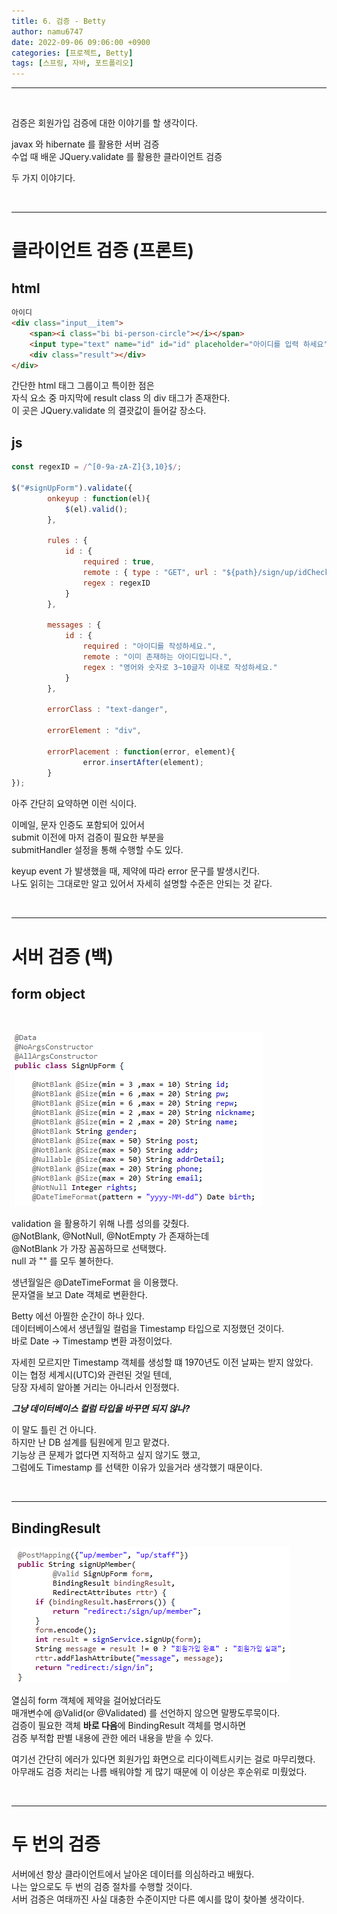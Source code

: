 ```yaml
---
title: 6. 검증 - Betty
author: namu6747
date: 2022-09-06 09:06:00 +0900
categories: [프로젝트, Betty]
tags: [스프링, 자바, 포트폴리오]
---
```


<hr/>
<br/>

검증은 회원가입 검증에 대한 이야기를 할 생각이다.  

javax 와 hibernate 를 활용한 서버 검증  
수업 때 배운 JQuery.validate 를 활용한 클라이언트 검증  

두 가지 이야기다.  


<br/>
<hr/>

# 클라이언트 검증 (프론트)

## html

```html
아이디
<div class="input__item">
    <span><i class="bi bi-person-circle"></i></span>
    <input type="text" name="id" id="id" placeholder="아이디를 입력 하세요" /> 
    <div class="result"></div>
</div>
```

간단한 html 태그 그룹이고 특이한 점은  
자식 요소 중 마지막에 result class 의 div 태그가 존재한다.  
이 곳은 JQuery.validate 의 결괏값이 들어갈 장소다.  

## js

```jsx
const regexID = /^[0-9a-zA-Z]{3,10}$/;

$("#signUpForm").validate({
        onkeyup : function(el){
            $(el).valid();
        },

        rules : {	
            id : { 
                required : true,
                remote : { type : "GET", url : "${path}/sign/up/idCheck" },
                regex : regexID
            }
        },

        messages : {
            id : {
                required : "아이디를 작성하세요.",
                remote : "이미 존재하는 아이디입니다.",
                regex : "영어와 숫자로 3~10글자 이내로 작성하세요."
            }
        },

        errorClass : "text-danger",

        errorElement : "div",

        errorPlacement : function(error, element){
                error.insertAfter(element);
        }
});

```

아주 간단히 요약하면 이런 식이다.  

이메일, 문자 인증도 포함되어 있어서  
submit 이전에 마저 검증이 필요한 부분을  
submitHandler 설정을 통해 수행할 수도 있다.  

keyup event 가 발생했을 때, 제약에 따라 error 문구를 발생시킨다.  
나도 읽히는 그대로만 알고 있어서 자세히 설명할 수준은 안되는 것 같다.  

<br/>
<hr/>

# 서버 검증 (백)

## form object
<br/>

<!-- sign up form -->
![Desktop View](/assets/img/betty/validation/signupform.png)

validation 을 활용하기 위해 나름 성의를 갖췄다.  
@NotBlank, @NotNull, @NotEmpty 가 존재하는데  
@NotBlank 가 가장 꼼꼼하므로 선택했다.  
null 과 "" 를 모두 불허한다.  

생년월일은 @DateTimeFormat 을 이용했다.  
문자열을 보고 Date 객체로 변환한다.  

Betty 에선 아찔한 순간이 하나 있다.  
데이터베이스에서 생년월일 컬럼을 Timestamp 타입으로 지정했던 것이다.  
바로 Date -> Timestamp 변환 과정이었다.  

자세힌 모르지만 Timestamp 객체를 생성할 떄 1970년도 이전 날짜는 받지 않았다.  
이는 협정 세계시(UTC)와 관련된 것일 텐데,  
당장 자세히 알아볼 거리는 아니라서 인정했다.  

**_그냥 데이터베이스 컬럼 타입을 바꾸면 되지 않나?_**

이 말도 틀린 건 아니다.  
하지만 난 DB 설계를 팀원에게 믿고 맡겼다.  
기능상 큰 문제가 없다면 지적하고 싶지 않기도 했고,  
그럼에도 Timestamp 를 선택한 이유가 있을거라 생각했기 때문이다.  

<br/>
<hr/>

## BindingResult

<!-- sign up member -->
![Desktop View](/assets/img/betty/validation/signupmember.png)

열심히 form 객체에 제약을 걸어놨더라도  
매개변수에 @Valid(or @Validated) 를 선언하지 않으면 말짱도루묵이다.  
검증이 필요한 객체 **바로 다음**에 BindingResult 객체를 명시하면  
검증 부적합 판별 내용에 관한 에러 내용을 받을 수 있다.  

여기선 간단히 에러가 있다면 회원가입 화면으로 리다이렉트시키는 걸로 마무리했다.  
아무래도 검증 처리는 나름 배워야할 게 많기 때문에 이 이상은 후순위로 미뤘었다.  

<br/>
<hr/>


# 두 번의 검증

서버에선 항상 클라이언트에서 날아온 데이터를 의심하라고 배웠다.  
나는 앞으로도 두 번의 검증 절차를 수행할 것이다.  
서버 검증은 여태까진 사실 대충한 수준이지만 다른 예시를 많이 찾아볼 생각이다.  




